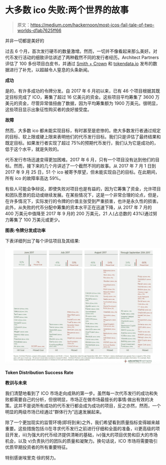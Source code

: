 # 大多数 ico 失败:两个世界的故事

> 原文：<https://medium.com/hackernoon/most-icos-fail-tale-of-two-worlds-d1ab7625ff66>

并非一切都是美好的

过去 6 个月，首次发行硬币的数量激增。然而，一切并不像看起来那么美好。对代币发行活动的细致评估讲述了两种截然不同的发行者经历。Architect Partners 评估了 100 多份项目白皮书，并通过 [Smith + Crown](https://www.smithandcrown.com/) 和 [tokendata.io](http://www.tokendata.io) 发布的数据进行了补充，以超越令人窒息的头条新闻。

**成功**

是的，有许多成功的令牌分发。自 2017 年 6 月初以来，已有 46 个项目根据其既定目标完成了 ICO，筹集了超过 16 亿美元的资金。这些项目平均筹集了 3600 万美元的资金，尽管异常值扭曲了数据，因为平均筹集额为 1900 万美元。很明显，这些项目显示出象征性购买者的良好接受度。

**故障**

然而，大多数 ico 都未能实现目标，有时甚至是悲惨的。绝大多数发行者通过规定的目标、软上限或硬上限来表明他们的代币发行目标。我们只是评估了最终结果和既定目标。如果发行者实现了超过 75%的预期代币发行，我们认为它是成功的，低于这个水平，就是失败的。

代币发行市场迅速变得更加困难。2017 年 6 月，只有一个项目没有达到他们的目标。然而，接下来的几个月讲述了一个截然不同的故事。从 2017 年 7 月 1 日到 2017 年 9 月 25 日，51 个 ico 被寄予厚望，但未能实现自己的目标。在此期间，所有 ico 的故障率高达 59%。

有些人可能会争辩说，即使失败对项目也是有益的，因为它筹集了资金，允许项目和团队愿景的启动或继续发展。在某些情况下，这是一个非常合理的论点，但是，在许多情况下，实际发行的令牌的价值主张受到严重损害，也许是永久性的损害。此外，从失败的代币分配中筹集的资本水平正在迅速下降，从 2017 年 7 月的 400 万美元中值降至 2017 年 9 月的 200 万美元，21 人(占总数的 43%)通过努力筹集了 100 万美元或更少。

**图表:令牌分发成功率**

下表详细列出了每个评估项目及其结果:

![](img/67d1d78cbcd323ebc8b458092f1debbd.png)

**Token Distribution Success Rate**

**教训与未来**

我们清楚地看到了 ICO 市场走向成熟的第一步。虽然每一次代币发行的成功和失败都需要自己的分析，但很明显，市场正在做市场最擅长的事情:做出有效的决策。这并不是说所有成功的代币发行都会成为成功的项目，反之亦然，然而，一个明显的两级市场已经通过“群体行为”迅速发展起来。

除了一个更加现实的监管环境(即将到来)之外，我们希望看到质量指标变得越来越重要。这些措施包括:I)在寻求代币发行之前进行仔细和全面的准备，ii)更高级的项目开发，iii)为强大的代币经济提供清晰的基础，iv)强大的项目优势和巨大的市场机会，以及 v)负责执行的团队的质量和凝聚力。换句话说，ICO 市场将需要吸引优质早期投资者的所有重要特征。

特别感谢埃里克·徐的努力。